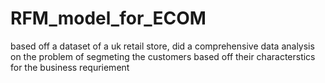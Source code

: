 # RFM_model_for_ECOM
based off a dataset of a uk retail store, did a comprehensive data analysis on the problem of segmeting the customers based off their characterstics for the business requriement
